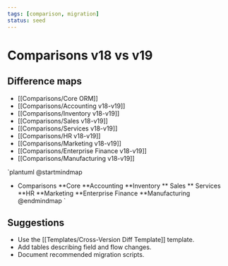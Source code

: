 ```yaml
---
tags: [comparison, migration]
status: seed
---
```

# Comparisons v18 vs v19

## Difference maps
- [[Comparisons/Core ORM]]
- [[Comparisons/Accounting v18-v19]]
- [[Comparisons/Inventory v18-v19]]
- [[Comparisons/Sales v18-v19]]
- [[Comparisons/Services v18-v19]]
- [[Comparisons/HR v18-v19]]
- [[Comparisons/Marketing v18-v19]]
- [[Comparisons/Enterprise Finance v18-v19]]
- [[Comparisons/Manufacturing v18-v19]]

`plantuml
@startmindmap
* Comparisons
**Core
**Accounting
**Inventory
** Sales
** Services
**HR
**Marketing
**Enterprise Finance
**Manufacturing
@endmindmap
`

## Suggestions
- Use the [[Templates/Cross-Version Diff Template]] template.
- Add tables describing field and flow changes.
- Document recommended migration scripts.




